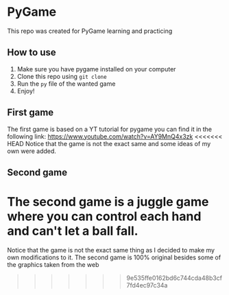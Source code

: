 # PyGame
This repo was created for PyGame learning and practicing

## How to use
1. Make sure you have pygame installed on your computer
2. Clone this repo using `git clone`
3. Run the `py` file of the wanted game
4. Enjoy!

## First game
The first game is based on a YT tutorial for pygame you can find it in the following link: https://www.youtube.com/watch?v=AY9MnQ4x3zk
<<<<<<< HEAD
Notice that the game is not the exact same and some ideas of my own were added.

## Second game
The second game is a juggle game where you can control each hand and can't let a ball fall.
=======
Notice that the game is not the exact same thing as I decided to make my own modifications to it.
The second game is 100% original besides some of the graphics taken from the web
>>>>>>> 9e535ffe0162bd6c744cda48b3cf7fd4ec97c34a
